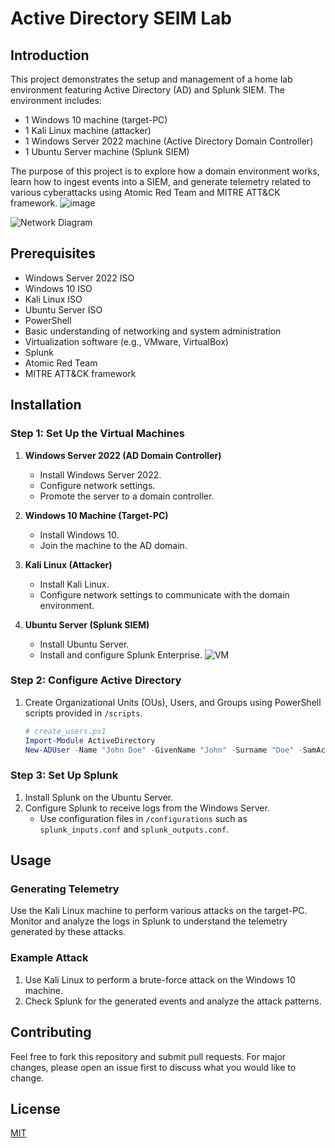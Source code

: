# Active Directory SEIM Lab

## Introduction
This project demonstrates the setup and management of a home lab environment featuring Active Directory (AD) and Splunk SIEM. The environment includes:
- 1 Windows 10 machine (target-PC)
- 1 Kali Linux machine (attacker)
- 1 Windows Server 2022 machine (Active Directory Domain Controller)
- 1 Ubuntu Server machine (Splunk SIEM)

The purpose of this project is to explore how a domain environment works, learn how to ingest events into a SIEM, and generate telemetry related to various cyberattacks using Atomic Red Team and MITRE ATT&CK framework.
![image](https://github.com/user-attachments/assets/aaeee725-7c87-4fc0-89ff-2136af0cdaf2)

![Network Diagram](https://i.imgur.com/vor6Lci.png)


## Prerequisites
- Windows Server 2022 ISO
- Windows 10 ISO
- Kali Linux ISO
- Ubuntu Server ISO
- PowerShell
- Basic understanding of networking and system administration
- Virtualization software (e.g., VMware, VirtualBox)
- Splunk
- Atomic Red Team
- MITRE ATT&CK framework

## Installation
### Step 1: Set Up the Virtual Machines
1. **Windows Server 2022 (AD Domain Controller)**
    - Install Windows Server 2022.
    - Configure network settings.
    - Promote the server to a domain controller.

2. **Windows 10 Machine (Target-PC)**
    - Install Windows 10.
    - Join the machine to the AD domain.

3. **Kali Linux (Attacker)**
    - Install Kali Linux.
    - Configure network settings to communicate with the domain environment.

4. **Ubuntu Server (Splunk SIEM)**
    - Install Ubuntu Server.
    - Install and configure Splunk Enterprise.
![VM](https://github.com/user-attachments/assets/ff9678fd-3158-4d3a-a635-96cd15ac7ad0)

### Step 2: Configure Active Directory
1. Create Organizational Units (OUs), Users, and Groups using PowerShell scripts provided in `/scripts`.
    ```powershell
    # create_users.ps1
    Import-Module ActiveDirectory
    New-ADUser -Name "John Doe" -GivenName "John" -Surname "Doe" -SamAccountName "jdoe" -UserPrincipalName "jdoe@domain.com" -Path "OU=Users,DC=domain,DC=com" -AccountPassword (ConvertTo-SecureString "P@ssw0rd" -AsPlainText -Force) -Enabled $true
    ```

### Step 3: Set Up Splunk
1. Install Splunk on the Ubuntu Server.
2. Configure Splunk to receive logs from the Windows Server.
    - Use configuration files in `/configurations` such as `splunk_inputs.conf` and `splunk_outputs.conf`.

## Usage
### Generating Telemetry
Use the Kali Linux machine to perform various attacks on the target-PC. Monitor and analyze the logs in Splunk to understand the telemetry generated by these attacks.

### Example Attack
1. Use Kali Linux to perform a brute-force attack on the Windows 10 machine.
2. Check Splunk for the generated events and analyze the attack patterns.

## Contributing
Feel free to fork this repository and submit pull requests. For major changes, please open an issue first to discuss what you would like to change.

## License
[MIT](LICENSE)
